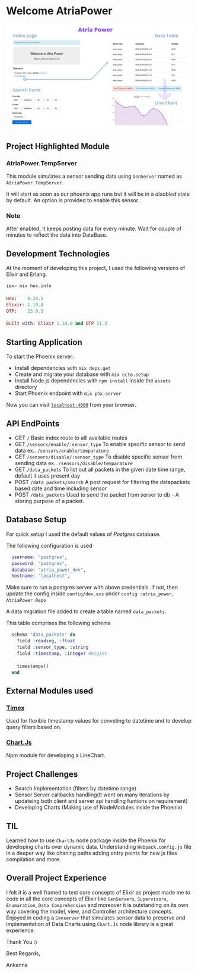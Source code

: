 # Welcome AtriaPower

![Project Out Line Image](AtriaPower.png)

## Project Highlighted Module

### AtriaPower.TempServer
This module simulates a sensor sending data using `GenServer` named as 
`AtriaPower.TempServer`.

It will start as soon as our phoenix app runs but it will be in a *disabled* 
state by default. An option is provided to enable this sensor.

### Note
After enabled, It keeps posting data for every minute. Wait for couple of minutes to reflect the data into DataBase.

## Development Technologies
At the moment of developing this project, I used the following versions of
Elixir and Erlang.

```elixir
iex> mix hex.info 

Hex:    0.20.5
Elixir: 1.10.4
OTP:    23.0.3

Built with: Elixir 1.10.0 and OTP 21.3

```
## Starting Application

To start the Phoenix server:

  * Install dependencies with `mix deps.get`
  * Create and migrate your database with `mix ecto.setup`
  * Install Node.js dependencies with `npm install` inside the `assets` directory
  * Start Phoenix endpoint with `mix phx.server`

Now you can visit [`localhost:4000`](http://localhost:4000) from your browser.

## API EndPoints

  * GET   `/` Basic index route to alll available routes
  * GET   `/sensors/enable/:sensor_type` To enable specific sensor to send data ex.. `/sensors/enable/temparature`
  * GET   `/sensors/disable/:sensor_type` To disable specific sensor from sending data ex.. `/sensors/disable/temparature`
  * GET   `/data_packets` To list out all packets in the given date time range, default it uses present day
  * POST  `/data_packets/search` A post request for filtering the datapackets based date and time including sensor
  * POST  `/data_packets` Used to send the packet from server to db - A storing purpose of a packet. 

## Database Setup
For quick setup I used the default values of *Postgres* database.

The following configuration is used

```elixir
  username: "postgres",
  password: "postgres",
  database: "atria_power_dev",
  hostname: "localhost",
```
Make sure to run a postgres server with above credentials. If not, then update 
the config inside `config/dev.exs` under `config :atria_power, AtriaPower.Repo`

A data migration file added to create a table named `data_packets`.

This table comprises the following schema

```elixir
  schema "data_packets" do
    field :reading, :float
    field :sensor_type, :string
    field :timestamp, :integer #bigint

    timestamps()
  end
```
## External Modules used

### [Timex](https://github.com/bitwalker/timex/)
Used for flexible timestamp values for conveting to datetime and to develop query filters based on.

### [Chart.Js](https://www.chartjs.org/)
Npm module for developing a LineChart.

## Project Challenges
  * Search Implementation (filters by datetime range)
  * Sensor Server callbacks handling(It went on many iterations by updateing both client and server api handling funtions on requirement)
  * Developing Charts (Making use of NodeModules inside the Phoenix)
  
## TIL
Learned how to use `ChartJs` node package inside the Phoenix for developing charts over dynamic data.
Understanding `Webpack.config.js` file in a deeper way like chaning paths adding entry points for new js files compilation and more.
  
## Overall Project Experience
I felt it is a well framed to test core concepts of Elixir as project made me to code in all the core concepts of Elixir like `GenServers`, `Supervisors`, `Enumaration`, `Data Comprehension` and moreover it is outstanding on its own way covering the model, view, and Controller architecture concepts.
Enjoyed in coding a `Genserver` that simulates sensor data to preserve and implementation of Data Charts using `Chart.Js` node library is a great experience.

Thank You :)

Best Regards,

Ankanna
